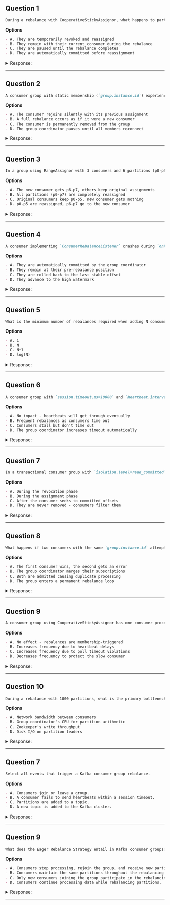 ## Question 1

```markdown
During a rebalance with CooperativeStickyAssignor, what happens to partitions that aren't being reassigned?
```

**Options**
```markdown
- A. They are temporarily revoked and reassigned
- B. They remain with their current consumer during the rebalance
- C. They are paused until the rebalance completes
- D. They are automatically committed before reassignment
```

<details><summary>Response:</summary>

**Answer:** B

**Explanation:**

```markdown
Cooperative rebalancing's key improvement is allowing consumers to retain unaffected partitions during reassignment.

- A. Incorrect: Only changing partitions are revoked
- B. Correct: Unaffected partitions stay assigned
- C. Incorrect: Partitions aren't paused unless revoked
- D. Incorrect: Commits aren't automatic in rebalance
```

</details>

---

## Question 2

```markdown
A consumer group with static membership (`group.instance.id`) experiences a network partition that lasts longer than `session.timeout.ms`. What happens when connectivity is restored?
```

**Options**
```markdown
- A. The consumer rejoins silently with its previous assignment
- B. A full rebalance occurs as if it were a new consumer
- C. The consumer is permanently removed from the group
- D. The group coordinator pauses until all members reconnect
```

<details><summary>Response:</summary>

**Answer:** B

**Explanation:**

```markdown
Static membership only prevents rebalances for graceful restarts - network partitions exceeding session timeout still trigger full rebalances.

- A. Incorrect: Session timeout violations force rebalance
- B. Correct: Treated as failure despite static ID
- C. Incorrect: Members aren't permanently removed
- D. Incorrect: Coordinators don't wait indefinitely
```

</details>

---

## Question 3

```markdown
In a group using RangeAssignor with 3 consumers and 6 partitions (p0-p5), what happens when a 4th consumer joins if the topic has 2 new partitions added simultaneously?
```

**Options**
```markdown
- A. The new consumer gets p6-p7, others keep original assignments
- B. All partitions (p0-p7) are completely reassigned
- C. Original consumers keep p0-p5, new consumer gets nothing
- D. p0-p5 are reassigned, p6-p7 go to the new consumer
```

<details><summary>Response:</summary>

**Answer:** B

**Explanation:**

```markdown
RangeAssignor triggers complete reassignment when either membership or partition count changes.

- A. Incorrect: RangeAssignor doesn't handle additions incrementally
- B. Correct: Full reassignment occurs
- C. Incorrect: All partitions must be reassigned
- D. Incorrect: Assignment isn't split this way
```

</details>

---

## Question 4

```markdown
A consumer implementing `ConsumerRebalanceListener` crashes during `onPartitionsRevoked()`. What is guaranteed about its uncommitted offsets?
```

**Options**
```markdown
- A. They are automatically committed by the group coordinator
- B. They remain at their pre-rebalance position
- C. They are rolled back to the last stable offset
- D. They advance to the high watermark
```

<details><summary>Response:</summary>

**Answer:** B

**Explanation:**

```markdown
Until offsets are explicitly committed (in `onPartitionsRevoked` or elsewhere), they remain at their last committed position.

- A. Incorrect: No auto-commit occurs
- B. Correct: Offsets only move on explicit commit
- C. Incorrect: No rollback occurs
- D. Incorrect: Offsets don't jump ahead
```

</details>

---

## Question 5

```markdown
What is the minimum number of rebalances required when adding N consumers to a group using CooperativeStickyAssignor with no partition count changes?
```

**Options**
```markdown
- A. 1
- B. N
- C. N+1
- D. log(N)
```

<details><summary>Response:</summary>

**Answer:** A

**Explanation:**

```markdown
Cooperative rebalancing can handle multiple membership changes in a single rebalance event.

- A. Correct: Single rebalance suffices
- B. Incorrect: Not per-consumer
- C. Incorrect: No additional rebalances needed
- D. Incorrect: Not logarithmic
```

</details>

---

## Question 6

```markdown
A consumer group with `session.timeout.ms=10000` and `heartbeat.interval.ms=3000` experiences 50% packet loss. What is the most likely outcome?
```

**Options**
```markdown
- A. No impact - heartbeats will get through eventually
- B. Frequent rebalances as consumers time out
- C. Consumers stall but don't time out
- D. The group coordinator increases timeout automatically
```

<details><summary>Response:</summary>

**Answer:** B

**Explanation:**

```markdown
With 50% packet loss, heartbeats may fail to arrive within session timeout, triggering false failure detection.

- A. Incorrect: 50% loss is too severe
- B. Correct: Likely to cause timeout violations
- C. Incorrect: Timeouts will occur
- D. Incorrect: Timeouts aren't auto-adjusted
```

</details>

---

## Question 7

```markdown
In a transactional consumer group with `isolation.level=read_committed`, when are aborted transaction messages removed from partition assignments during rebalance?
```

**Options**
```markdown
- A. During the revocation phase
- B. During the assignment phase
- C. After the consumer seeks to committed offsets
- D. They are never removed - consumers filter them
```

<details><summary>Response:</summary>

**Answer:** D

**Explanation:**

```markdown
Aborted messages remain in the log - consumers skip them during polling based on transaction markers.

- A. Incorrect: Revocation doesn't clean logs
- B. Incorrect: Assignment doesn't modify topics
- C. Incorrect: Seeking doesn't remove messages
- D. Correct: Consumers filter based on markers
```

</details>

---

## Question 8

```markdown
What happens if two consumers with the same `group.instance.id` attempt to join a group simultaneously?
```

**Options**
```markdown
- A. The first consumer wins, the second gets an error
- B. The group coordinator merges their subscriptions
- C. Both are admitted causing duplicate processing
- D. The group enters a permanent rebalance loop
```

<details><summary>Response:</summary>

**Answer:** A

**Explanation:**

```markdown
Static member IDs must be unique - the coordinator rejects duplicate registrations.

- A. Correct: Second join fails with error
- B. Incorrect: No merging occurs
- C. Incorrect: Duplicates are prevented
- D. Incorrect: Coordinator handles conflicts
```

</details>

---

## Question 9

```markdown
A consumer group using CooperativeStickyAssignor has one consumer processing messages much slower than others. How does this affect rebalance frequency?
```

**Options**
```markdown
- A. No effect - rebalances are membership-triggered
- B. Increases frequency due to heartbeat delays
- C. Increases frequency due to poll timeout violations
- D. Decreases frequency to protect the slow consumer
```

<details><summary>Response:</summary>

**Answer:** C

**Explanation:**

```markdown
Slow processing may cause `max.poll.interval.ms` violations, triggering rebalances.

- A. Incorrect: Poll timeouts can trigger rebalances
- B. Incorrect: Heartbeats are separate from processing
- C. Correct: Poll timeout violations cause rebalances
- D. Incorrect: Kafka doesn't throttle rebalances
```

</details>

---

## Question 10

```markdown
During a rebalance with 1000 partitions, what is the primary bottleneck in the assignment process?
```

**Options**
```markdown
- A. Network bandwidth between consumers
- B. Group coordinator's CPU for partition arithmetic
- C. Zookeeper's write throughput
- D. Disk I/O on partition leaders
```

<details><summary>Response:</summary>

**Answer:** B

**Explanation:**

```markdown
The coordinator's CPU becomes the bottleneck when computing large partition assignments.

- A. Incorrect: Consumers don't communicate directly
- B. Correct: Assignment computation is CPU-intensive
- C. Incorrect: Modern Kafka doesn't use Zookeeper for this
- D. Incorrect: Partition leaders aren't involved
```

</details>

---

## Question 7

```markdown
Select all events that trigger a Kafka consumer group rebalance.
```

**Options**
```markdown
- A. Consumers join or leave a group.
- B. A consumer fails to send heartbeats within a session timeout.
- C. Partitions are added to a topic.
- D. A new topic is added to the Kafka cluster.
```

<details><summary>Response:</summary>

**Answer:** A, B, C

**Explanation:**

```markdown
A rebalance in a Kafka consumer group can be triggered by changes such as consumers joining or leaving, failing to send heartbeats, or changes in the partitions they are consuming.
```

</details>

---

## Question 9

```markdown
What does the Eager Rebalance Strategy entail in Kafka consumer groups?
```

**Options**
```markdown
- A. Consumers stop processing, rejoin the group, and receive new partitions.
- B. Consumers maintain the same partitions throughout the rebalancing process.
- C. Only new consumers joining the group participate in the rebalancing.
- D. Consumers continue processing data while rebalancing partitions.
```

<details><summary>Response:</summary>

**Answer:** A

**Explanation:**

```markdown
The Eager Rebalance Strategy in Kafka involves all consumers in a consumer group halting their data processing and relinquishing their current partitions. They then rejoin the consumer group to receive new partition assignments. This strategy ensures a comprehensive rebalance, although it interrupts data processing temporarily and may result in consumers receiving different partitions than they had before.
```

</details>

---

